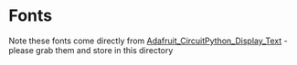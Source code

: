 Fonts
==

Note these fonts come directly from [Adafruit_CircuitPython_Display_Text](https://github.com/adafruit/Adafruit_CircuitPython_Display_Text/tree/main) - please grab them and store in this directory